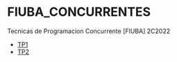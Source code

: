 # FIUBA_CONCURRENTES
Tecnicas de Programacion Concurrente [FIUBA] 2C2022

- [TP1](https://github.com/n-zu/CONCURRENTES_TP1)
- [TP2](https://github.com/n-zu/CONCURRENTES_TP2)
